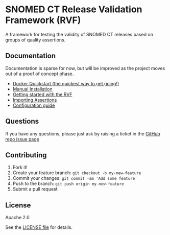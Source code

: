 SNOMED CT Release Validation Framework (RVF)
============================================

A framework for testing the validity of SNOMED CT releases based on groups of quality assertions.

Documentation
-------------

Documentation is sparse for now, but will be improved as the project moves out of a proof of concept phase.

- [Docker Quickstart (the quickest way to get going!)](docs/using-docker.md)
- [Manual Installation](docs/getting-started.md)
- [Getting started with the RVF](docs/using-the-api.md)
- [Importing Assertions](docs/importing-assertions.md)
- [Configuration guide](docs/configuration-guide.md)

Questions
---------

If you have any questions, please just ask by raising a ticket in the [GitHub repo issue page](https://github.com/IHTSDO/release-validation-framework/issues)

Contributing
------------

1. Fork it!
2. Create your feature branch: `git checkout -b my-new-feature`
3. Commit your changes: `git commit -am 'Add some feature'`
4. Push to the branch: `git push origin my-new-feature`
5. Submit a pull request

License
-------

Apache 2.0

See the [LICENSE file](LICENSE.md) for details.
